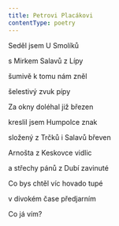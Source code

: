 ```yaml
---
title: Petrovi Placákovi
contentType: poetry
---
```


<section>

Seděl jsem U Smolíků

s Mirkem Salavů z Lípy

šumivě k tomu nám zněl

šelestivý zvuk pípy

Za okny doléhal již březen

kreslil jsem Humpolce znak

složený z Trčků i Salavů břeven

Arnošta z Keskovce vidlic

a střechy pánů z Dubí zavinuté

Co bys chtěl víc hovado tupé

v divokém čase předjarním

Co já vím?

</section>

